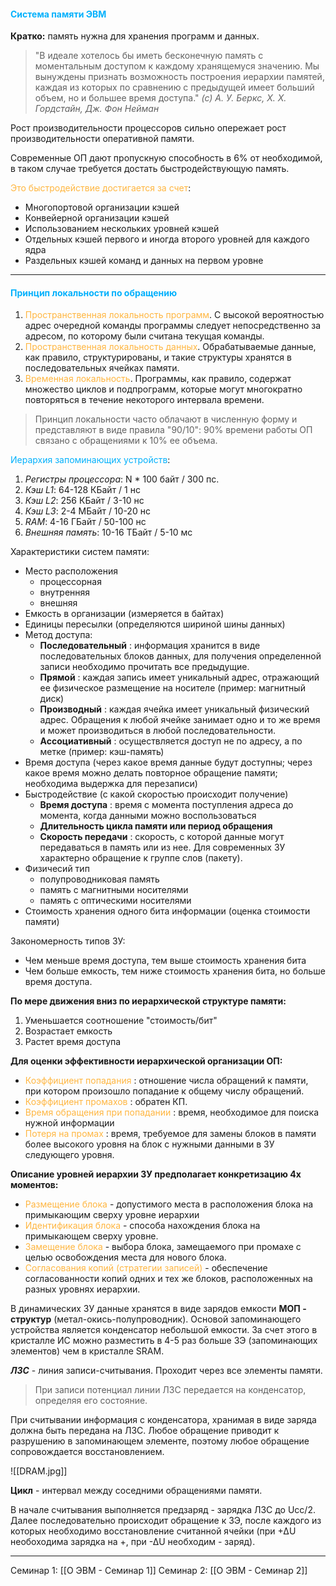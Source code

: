 #### <font style="color:#03b1fc">Система памяти ЭВМ</font>

**Кратко:** память нужна для хранения программ и данных.

> "В идеале хотелось бы иметь бесконечную память с моментальным доступом к каждому хранящемуся значению. Мы вынуждены признать возможность построения иерархии памятей, каждая из которых по сравнению с предыдущей имеет больший объем, но и большее время доступа." 
> 	*(с) А. У. Беркс, Х. Х. Гордстайн, Дж. Фон Нейман*

Рост производительности процессоров сильно опережает рост производительности оперативной памяти.

Современные ОП дают пропускную способность в 6% от необходимой, в таком случае требуется достать быстродействующую память. 

<font style="color:#ffb640">Это быстродействие достигается за счет</font>: 
- Многопортовой организации кэшей
- Конвейерной организации кэшей
- Использованием нескольких уровней кэшей
- Отдельных кэшей первого и иногда второго уровней для каждого ядра
- Раздельных кэшей команд и данных на первом уровне

---
#### <font style="color:#03b1fc">Принцип локальности по обращению</font>

1. <font style="color:#ffb640">Пространственная локальность программ</font>. С высокой вероятностью адрес очередной команды программы следует непосредственно за адресом, по которому были считана текущая команды. 
2. <font style="color:#ffb640">Пространственная локальность данных</font>. Обрабатываемые данные, как правило, структурированы, и такие структуры хранятся в последовательных ячейках памяти. 
3. <font style="color:#ffb640">Временная локальность</font>. Программы, как правило, содержат множество циклов и подпрограмм, которые могут многократно повторяться в течение некоторого интервала времени. 

> Принцип локальности часто облачают в численную форму и представляют в виде правила "90/10": 90% времени работы ОП связано с обращениями к 10% ее объема. 

<font style="color:#03b1fc">Иерархия запоминающих устройств</font>:
1. *Регистры процессора*: N * 100 байт / 300 пс.
2. *Кэш L1*: 64-128 КБайт / 1 нс
3. *Кэш L2*: 256 КБайт / 3-10 нс
4. *Кэш L3*: 2-4 МБайт / 10-20 нс
5. *RAM*: 4-16 ГБайт / 50-100 нс
6. *Внешняя память*: 10-16 ТБайт / 5-10 мс

Характеристики систем памяти: 
- Место расположения 
	- процессорная
	- внутренняя 
	- внешняя
- Емкость в организации (измеряется в байтах)
- Единицы пересылки (определяются шириной шины данных)
- Метод доступа: 
	- **Последовательный** : информация хранится в виде последовательных блоков данных, для получения определенной записи необходимо прочитать все предыдущие.
	- **Прямой** : каждая запись имеет уникальный адрес, отражающий ее физическое размещение на носителе (пример: магнитный диск)
	- **Производный** : каждая ячейка имеет уникальный физический адрес. Обращения к любой ячейке занимает одно и то же время и может производиться в любой последовательности.
	- **Ассоциативный** : осуществляется доступ не по адресу, а по метке (пример: кэш-память)
- Время доступа (через какое время данные будут доступны; через какое время можно делать повторное обращение памяти; необходима выдержка для перезаписи)
- Быстродействие (с какой скоростью происходит получение)
	- **Время доступа** : время с момента поступления адреса до момента, когда данными можно воспользоваться
	- **Длительность цикла памяти или период обращения** 
	- **Скорость передачи** : скорость, с которой данные могут передаваться в память или из нее. Для современных ЗУ характерно обращение к группе слов (пакету).
- Физичесий тип 
	- полупроводниковая память
	- память с магнитными носителями
	- память с оптическими носителями
- Стоимость хранения одного бита информации (оценка стоимости памяти)

Закономерность типов ЗУ:
- Чем меньше время доступа, тем выше стоимость хранения бита
- Чем больше емкость, тем ниже стоимость хранения бита, но больше время доступа. 

**По мере движения вниз по иерархической структуре памяти:**
1. Уменьшается соотношение "стоимость/бит"
2. Возрастает емкость
3. Растет время доступа

**Для оценки эффективности иерархической организации ОП:**
- <font style="color:#ffb640">Коэффициент попадания</font> : отношение числа обращений к памяти, при котором произошло попадание к общему числу обращений.
- <font style="color:#ffb640">Коэффициент промахов</font> : обратен КП.
- <font style="color:#ffb640">Время обращения при попадании</font> : время, необходимое для поиска нужной информации
- <font style="color:#ffb640">Потеря на промах</font> : время, требуемое для замены блоков в памяти более высокого уровня на блок с нужными данными в ЗУ следующего уровня.

**Описание уровней иерархии ЗУ предполагает конкретизацию 4х моментов:**
- <font style="color:#ffb640">Размещение блока</font> - допустимого места в расположения блока на примыкающим сверху уровне иерархии
- <font style="color:#ffb640">Идентификация блока</font> - способа нахождения блока на примыкающем сверху уровне.
- <font style="color:#ffb640">Замещение блока</font> - выбора блока, замещаемого при промахе с целью освобождения места для нового блока. 
- <font style="color:#ffb640">Согласования копий (стратегии записей)</font> - обеспечение согласованности копий одних и тех же блоков, расположенных на разных уровнях иерархии. 

В динамических ЗУ данные хранятся в виде зарядов емкости **МОП - структур** (метал-окись-полупроводник). Основой запоминающего устройства является конденсатор небольшой емкости. За счет этого в кристалле ИС можно разместить в 4-5 раз больше ЗЭ (запоминающих элементов) чем в кристалле SRAM. 

***ЛЗС*** - линия записи-считывания. Проходит через все элементы памяти. 

> При записи потенциал линии ЛЗС передается на конденсатор, определяя его состояние. 
> 
   При считывании информация с конденсатора, хранимая в виде заряда должна быть передана на ЛЗС. Любое обращение приводит к разрушению в запоминающем элементе, поэтому любое обращение сопровождается восстановлением. 

![[DRAM.jpg]]

**Цикл** - интервал между соседними обращениями памяти. 

В начале считывания выполняется предзаряд - зарядка ЛЗС до Ucc/2. Далее последовательно происходит обращение к ЗЭ, после каждого из которых необходимо восстановление считанной ячейки (при +∆U необоходима зарядка на +, при -∆U необходим - заряд). 

---
Семинар 1: [[О ЭВМ - Семинар 1]]
Семинар 2: [[О ЭВМ - Семинар 2]]

